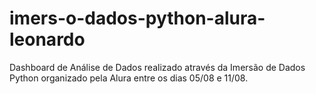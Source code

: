 # imers-o-dados-python-alura-leonardo
Dashboard de Análise de Dados realizado através da Imersão de Dados Python organizado pela Alura entre os dias 05/08 e 11/08. 
